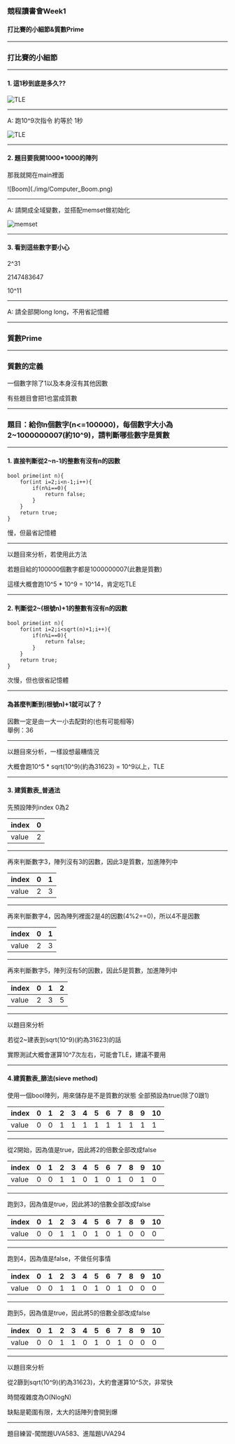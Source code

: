 ### 競程讀書會Week1
#### 打比賽的小細節&質數Prime

-----

### 打比賽的小細節

-----

#### 1. 這1秒到底是多久??
![TLE](./img/TLE.png)

----

A: 跑10^9次指令 約等於 1秒

![TLE](./img/TLE2.png)

-----

#### 2. 題目要我開1000*1000的陣列

那我就開在main裡面

<div class="fragment">
	![Boom](./img/Computer_Boom.png)
</div>

----

A: 請開成全域變數，並搭配memset做初始化

![memset](./img/memset.png)

-----

#### 3. 看到這些數字要小心

2^31

2147483647

10^11

----

A: 請全部開long long，不用省記憶體

-----

### 質數Prime

-----

### 質數的定義

一個數字除了1以及本身沒有其他因數

有些題目會把1也當成質數

-----

### 題目：給你n個數字(n<=100000)，每個數字大小為2~1000000007(約10^9)，請判斷哪些數字是質數

-----

#### 1. 直接判斷從2~n-1的整數有沒有n的因數
```
bool prime(int n){
	for(int i=2;i<n-1;i++){
		if(n%i==0){
			return false;
		}
	}
	return true;
}
```
<div class="fragment">
	慢，但最省記憶體
</div>

----

以題目來分析，若使用此方法

若題目給的100000個數字都是1000000007(此數是質數)

這樣大概會跑10^5 * 10^9 = 10^14，肯定吃TLE

-----

#### 2. 判斷從2~(根號n)+1的整數有沒有n的因數
```
bool prime(int n){
	for(int i=2;i<sqrt(n)+1;i++){
		if(n%i==0){
			return false;
		}
	}
	return true;
}
```
<div class="fragment">
	次慢，但也很省記憶體
</div>

----

#### 為甚麼判斷到(根號n)+1就可以了？

<div class="fragment">
	因數一定是由一大一小去配對的(也有可能相等)
</div>

<div class="fragment">
	舉例：36
</div>

----

以題目來分析，一樣設想最糟情況

大概會跑10^5 * sqrt(10^9)(約為31623) = 10^9以上，TLE

-----

#### 3. 建質數表_普通法

先預設陣列index 0為2

| index | 0 |
| ----- | - |
| value | 2 |

----

再來判斷數字3，陣列沒有3的因數，因此3是質數，加進陣列中

| index | 0 | 1 |
| ----- | - | - |
| value | 2 | 3 |

----

再來判斷數字4，因為陣列裡面2是4的因數(4%2==0)，所以4不是因數

| index | 0 | 1 |
| ----- | - | - |
| value | 2 | 3 |

----

再來判斷數字5，陣列沒有5的因數，因此5是質數，加進陣列中

| index | 0 | 1 | 2 |
| ----- | - | - | - |
| value | 2 | 3 | 5 |

----

以題目來分析

若從2~建表到sqrt(10^9)(約為31623)的話

實際測試大概會運算10^7次左右，可能會TLE，建議不要用

-----

#### 4.建質數表_篩法(sieve method)

使用一個bool陣列，用來儲存是不是質數的狀態
全部預設為true(除了0跟1)

| index | 0 | 1 | 2 | 3 | 4 | 5 | 6 | 7 | 8 | 9 | 10 |
| ----- | - | - | - | - | - | - | - | - | - | - | -  |
| value | 0 | 0 | 1 | 1 | 1 | 1 | 1 | 1 | 1 | 1 | 1  |

----

從2開始，因為值是true，因此將2的倍數全部改成false

| index | 0 | 1 | 2 | 3 | 4 | 5 | 6 | 7 | 8 | 9 | 10 |
| ----- | - | - | - | - | - | - | - | - | - | - | -  |
| value | 0 | 0 | 1 | 1 | 0 | 1 | 0 | 1 | 0 | 1 | 0  |

----

跑到3，因為值是true，因此將3的倍數全部改成false

| index | 0 | 1 | 2 | 3 | 4 | 5 | 6 | 7 | 8 | 9 | 10 |
| ----- | - | - | - | - | - | - | - | - | - | - | -  |
| value | 0 | 0 | 1 | 1 | 0 | 1 | 0 | 1 | 0 | 0 | 0  |

----

跑到4，因為值是false，不做任何事情

| index | 0 | 1 | 2 | 3 | 4 | 5 | 6 | 7 | 8 | 9 | 10 |
| ----- | - | - | - | - | - | - | - | - | - | - | -  |
| value | 0 | 0 | 1 | 1 | 0 | 1 | 0 | 1 | 0 | 0 | 0  |

----

跑到5，因為值是true，因此將5的倍數全部改成false

| index | 0 | 1 | 2 | 3 | 4 | 5 | 6 | 7 | 8 | 9 | 10 |
| ----- | - | - | - | - | - | - | - | - | - | - | -  |
| value | 0 | 0 | 1 | 1 | 0 | 1 | 0 | 1 | 0 | 0 | 0  |

----

以題目來分析

從2篩到sqrt(10^9)(約為31623)，大約會運算10^5次，非常快

時間複雜度為O(NlogN)

缺點是範圍有限，太大的話陣列會開到爆

-----

題目練習-闖關題UVA583、進階題UVA294
